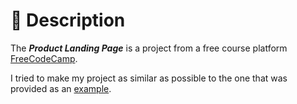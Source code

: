 # 📃 Description
The ***Product Landing Page*** is a project from a free course platform [FreeCodeCamp](https://www.freecodecamp.org/).

I tried to make my project as similar as possible to the one that was provided as an [example](https://codepen.io/freeCodeCamp/pen/RKRbwL).
